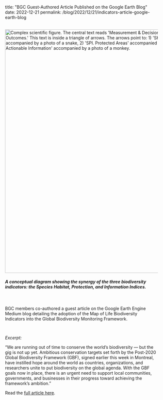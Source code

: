 title: "BGC Guest-Authored Article Published on the Google Earth Blog"
date: 2022-12-21
permalink: /blog/2022/12/21/indicators-article-google-earth-blog


<br />

<div class="row padded">
    <div class="col-md-12 padded">
        <img class="center-block" alt="Complex scientific figure. The central text reads 'Measurement & Decision Support for Achieving Biodiversity Outcomes.' This text is inside a triangle of arrows. The arrows point to: 1) 'SHI. Ecosystems and Species Populations' accompanied by a photo of a snake, 2) 'SPI. Protected Areas' accompanied by a photo of a toucan, and 3) 'SII. Actionable Information' accompanied by a photo of a monkey." src="../../../../assets/content_static/blog/2022-12-21/indicators_figure_google_earth.png" width="800px" />
        <div class="caption centered"><h5><em>A conceptual diagram showing the synergy of the three biodiversity indicators: the Species Habitat, Protection, and Information Indices.</em></h5></div>
    </div>
</div>


<br />

BGC members co-authored a guest article on the Google Earth Engine Medium blog detailing the adoption of the Map of Life Biodiversity Indicators into the Global Biodiversity Monitoring Framework.

<br />

<em>Excerpt:</em>

“We are running out of time to conserve the world’s biodiversity — but the gig is not up yet. Ambitious conservation targets set forth by the Post-2020 Global Biodiversity Framework (GBF), signed earlier this week in Montreal, have instilled hope around the world as countries, organizations, and researchers unite to put biodiversity on the global agenda. With the GBF goals now in place, there is an urgent need to support local communities, governments, and businesses in their progress toward achieving the framework’s ambition.”

Read the [full article here](https://medium.com/google-earth/map-of-life-indicators-adopted-in-un-biodiversity-framework-c91e2967c2f6).